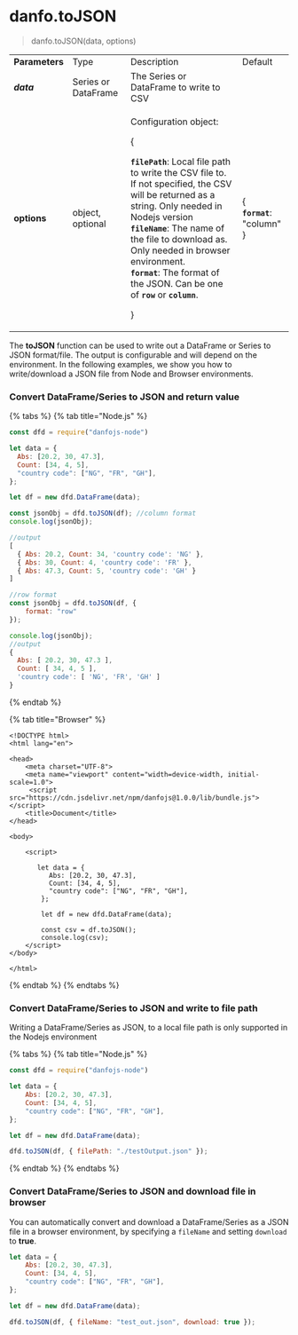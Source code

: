 # danfo.toJSON

> danfo.toJSON(data, options)

|                |                     |                                                                                                                                                                                                                                                                                                                                                                                                                                                                                                          |                                                                 |
| -------------- | ------------------- | -------------------------------------------------------------------------------------------------------------------------------------------------------------------------------------------------------------------------------------------------------------------------------------------------------------------------------------------------------------------------------------------------------------------------------------------------------------------------------------------------------- | --------------------------------------------------------------- |
| **Parameters** | Type                | Description                                                                                                                                                                                                                                                                                                                                                                                                                                                                                              | Default                                                         |
| _**data**_     | Series or DataFrame | The Series or DataFrame to write to CSV                                                                                                                                                                                                                                                                                                                                                                                                                                                                  |                                                                 |
| **options**    | object, optional    | <p>Configuration object:</p><p>{</p><p><strong><code>filePath</code></strong>: Local file path to write the CSV file to. If not specified, the CSV will be returned as a string. Only needed in Nodejs version<br><strong><code>fileName</code></strong>: The name of the file to download as. Only needed in browser environment.<br><strong><code>format</code></strong>: The format of the JSON. Can be one of <strong><code>row</code></strong> or <strong><code>column</code></strong>.</p><p>}</p> | <p>{<br><strong><code>format</code></strong>: "column"<br>}</p> |

The **toJSON** function can be used to write out a DataFrame or Series to JSON format/file. The output is configurable and will depend on the environment. In the following examples, we show you how to write/download a JSON file from Node and Browser environments.

### Convert DataFrame/Series to JSON and return value

{% tabs %}
{% tab title="Node.js" %}
```javascript
const dfd = require("danfojs-node")

let data = {
  Abs: [20.2, 30, 47.3],
  Count: [34, 4, 5],
  "country code": ["NG", "FR", "GH"],
};

let df = new dfd.DataFrame(data);

const jsonObj = dfd.toJSON(df); //column format
console.log(jsonObj);

//output
[
  { Abs: 20.2, Count: 34, 'country code': 'NG' },
  { Abs: 30, Count: 4, 'country code': 'FR' },
  { Abs: 47.3, Count: 5, 'country code': 'GH' }
]

//row format
const jsonObj = dfd.toJSON(df, {
    format: "row"
});

console.log(jsonObj);
//output
{
  Abs: [ 20.2, 30, 47.3 ],
  Count: [ 34, 4, 5 ],
  'country code': [ 'NG', 'FR', 'GH' ]
}
```
{% endtab %}

{% tab title="Browser" %}
```markup
<!DOCTYPE html>
<html lang="en">

<head>
    <meta charset="UTF-8">
    <meta name="viewport" content="width=device-width, initial-scale=1.0">
     <script src="https://cdn.jsdelivr.net/npm/danfojs@1.0.0/lib/bundle.js"></script>
    <title>Document</title>
</head>

<body>

    <script>

       let data = {
          Abs: [20.2, 30, 47.3],
          Count: [34, 4, 5],
          "country code": ["NG", "FR", "GH"],
        };
        
        let df = new dfd.DataFrame(data);
        
        const csv = df.toJSON();
        console.log(csv);
    </script>
</body>

</html>
```
{% endtab %}
{% endtabs %}

### Convert DataFrame/Series to JSON and write to file path

Writing a DataFrame/Series as JSON, to a local file path is only supported in the Nodejs environment

{% tabs %}
{% tab title="Node.js" %}
```javascript
const dfd = require("danfojs-node")

let data = {
    Abs: [20.2, 30, 47.3],
    Count: [34, 4, 5],
    "country code": ["NG", "FR", "GH"],
};

let df = new dfd.DataFrame(data);

dfd.toJSON(df, { filePath: "./testOutput.json" });
```
{% endtab %}
{% endtabs %}

### Convert DataFrame/Series to JSON and download file in browser

You can automatically convert and download a DataFrame/Series as a JSON file in a browser environment, by specifying a `fileName` and setting `download` to **true**.

```javascript
let data = {
    Abs: [20.2, 30, 47.3],
    Count: [34, 4, 5],
    "country code": ["NG", "FR", "GH"],
};

let df = new dfd.DataFrame(data);

dfd.toJSON(df, { fileName: "test_out.json", download: true });
```
